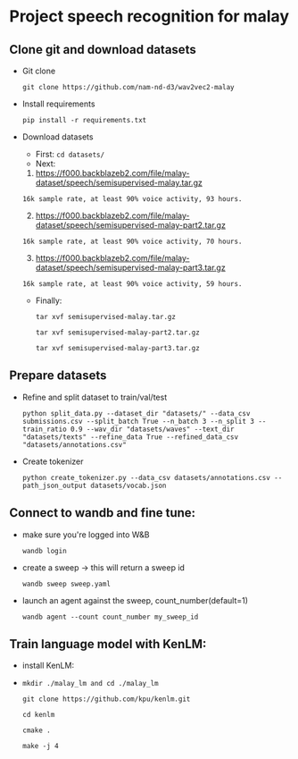 # Project speech recognition for malay
## Clone git and download datasets

* Git clone

  `git clone https://github.com/nam-nd-d3/wav2vec2-malay`
  
* Install requirements

  `pip install -r requirements.txt`

* Download datasets
  - First:
  `cd datasets/`
  - Next:
  1. https://f000.backblazeb2.com/file/malay-dataset/speech/semisupervised-malay.tar.gz
  
    `16k sample rate, at least 90% voice activity, 93 hours.`
    
  2. https://f000.backblazeb2.com/file/malay-dataset/speech/semisupervised-malay-part2.tar.gz
    
    `16k sample rate, at least 90% voice activity, 70 hours.`
    
  3. https://f000.backblazeb2.com/file/malay-dataset/speech/semisupervised-malay-part3.tar.gz
    
    `16k sample rate, at least 90% voice activity, 59 hours.`
  - Finally:
  
    `tar xvf semisupervised-malay.tar.gz`
   
    `tar xvf semisupervised-malay-part2.tar.gz`
    
    `tar xvf semisupervised-malay-part3.tar.gz`
  
## Prepare datasets
  
* Refine and split dataset to train/val/test

  `python split_data.py --dataset_dir "datasets/" --data_csv submissions.csv --split_batch True --n_batch 3 --n_split 3 --train_ratio 0.9 --wav_dir "datasets/waves" --text_dir "datasets/texts" --refine_data True --refined_data_csv "datasets/annotations.csv"`
  
* Create tokenizer

  `python create_tokenizer.py --data_csv datasets/annotations.csv --path_json_output datasets/vocab.json`

  
## Connect to wandb and fine tune:
* make sure you're logged into W&B

  `wandb login`
  
* create a sweep -> this will return a sweep id

  `wandb sweep sweep.yaml`

* launch an agent against the sweep, count_number(default=1)

  `wandb agent --count count_number my_sweep_id`
  
## Train language model with KenLM:

* install KenLM:
* 
  `mkdir ./malay_lm and cd ./malay_lm`
  
  `git clone https://github.com/kpu/kenlm.git`
  
  `cd kenlm`
  
  `cmake . `
  
  `make -j 4`
